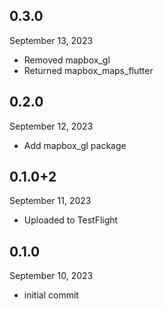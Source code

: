 
## 0.3.0
September 13, 2023
- Removed mapbox_gl
- Returned mapbox_maps_flutter

## 0.2.0
September 12, 2023
- Add mapbox_gl package

## 0.1.0+2
September 11, 2023
- Uploaded to TestFlight

## 0.1.0
September 10, 2023
- initial commit

